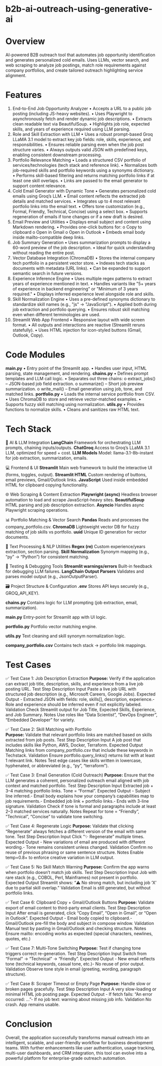 # b2b-ai-outreach-using-generative-ai

# Overview
AI-powered B2B outreach tool that automates job opportunity identification and generates personalized cold emails. Uses LLMs, vector search, and web scraping to analyze job postings, match role requirements against company portfolios, and create tailored outreach highlighting service alignment.

# Features
1. End-to-End Job Opportunity Analyzer
•	Accepts a URL to a public job posting (including JS-heavy websites).
•	Uses Playwright to asynchronously fetch and render dynamic job descriptions.
•	Extracts clean readable text via BeautifulSoup.
•	Highlights job role, expected skills, and years of experience required using LLM parsing.
2. Role and Skill Extraction with LLM
•	Uses a robust prompt-based Groq LLaMA 3.1 model to extract key job fields: role, skills, experience, and responsibilities.
•	Ensures reliable parsing even when the job post structure varies.
•	Always outputs valid JSON with predefined keys, enabling consistent downstream processing.
3. Portfolio Relevance Matching
•	Loads a structured CSV portfolio of services/technologies (tech stack and reference link).
•	Normalizes both job-required skills and portfolio keywords using a synonyms dictionary.
•	Performs skill-based filtering and returns matching portfolio links if at least one skill overlaps.
•	Links are passed to the email generator to support content relevance.
4. Cold Email Generator with Dynamic Tone
•	Generates personalized cold emails using Groq’s LLM.
•	Email content reflects the extracted job details and matched services.
•	Integrates up to 4 most relevant portfolio links into the email text.
•	Offers tone customization (e.g., Formal, Friendly, Technical, Concise) using a select box.
•	Supports regeneration of emails if tone changes or if a new draft is desired.
5. Email Preview and Utilities
•	Displays email subject and content using Markdown rendering.
•	Provides one-click buttons for:
o	Copy to clipboard
o	Open in Gmail
o	Open in Outlook
•	Embeds email body inside mailto-compatible deep links.
6. Job Summary Generation
•	Uses summarization prompts to display a 60-word preview of the job description.
•	Ideal for quick understanding without reading the entire post.
7. Vector Database Integration (ChromaDB)
•	Stores the internal company tech portfolio in a persistent vector store.
•	Indexes tech stacks as documents with metadata (URL links).
•	Can be expanded to support semantic search in future versions.
8. Experience Inference Engine
•	Uses multiple regex patterns to extract years of experience mentioned in text.
•	Handles variants like "5+ years of experience in backend engineering" or "Minimum of 3 years required."
•	Displays inferred experience level alongside role and skills.
9. Skill Normalization Engine
•	Uses a pre-defined synonyms dictionary to standardize skill names (e.g., "js" → "JavaScript").
•	Applied both during job extraction and portfolio querying.
•	Ensures robust skill matching even when different terminologies are used.
10. Streamlit Web App Frontend
•	Responsive layout with wide screen format.
•	All outputs and interactions are reactive (Streamlit reruns statefully).
•	Uses HTML injection for icon-styled buttons (Gmail, Outlook, Copy).

# Code Modules
**main.py**
•	Entry point of the Streamlit app.
•	Handles user input, HTML parsing, state management, and rendering.
**chains.py**
•	Defines prompt templates and LLM call logic.
•	Separates out three chains:
o	extract_jobs() – JSON-based job field extraction.
o	summarize() – Short job preview summarization.
o	write_mail() – Email generation using job, tone, and matched links.
**portfolio.py**
•	Loads the internal service portfolio from CSV.
•	Uses ChromaDB to store and retrieve vector-matched examples.
•	Supports fuzzy skill matching using normalization.
**utils.py**
•	Provides functions to normalize skills.
•	Cleans and sanitizes raw HTML text.

# Tech Stack
🧠  AI & LLM Integration
**LangChain**	Framework for orchestrating LLM prompts, chaining inputs/outputs.
**ChatGroq**	Access to Groq’s LLaMA 3.1 LLM, optimized for speed + cost.
**LLM Models**	Model: llama-3.1-8b-instant for job extraction, summarization, emails.

💻  Frontend & UI
**Streamlit**	Main web framework to build the interactive UI (forms, toggles, output).
**Streamlit HTML**	Custom rendering of buttons, email previews, Gmail/Outlook links.
**JavaScript**	Used inside embedded HTML for clipboard copying functionality.

🌐  Web Scraping & Content Extraction
**Playwright (async)**	Headless browser automation to load and scrape JavaScript-heavy sites.
**BeautifulSoup**	HTML parsing and job description extraction.
**Asyncio**	Handles async Playwright scraping operations.

📊  Portfolio Matching & Vector Search
**Pandas**	Reads and processes the company_portfolio.csv.
**ChromaDB**	Lightweight vector DB for fuzzy matching of job skills vs portfolio.
**uuid**	Unique ID generation for vector documents.

🔎  Text Processing & NLP Utilities
**Regex (re)**	Custom experience/years extraction, section parsing.
**Skill Normalization**	Synonym mapping (e.g., “py” → “Python”) for consistent matching.

🧪  Testing & Debugging Tools
**Streamlit warnings/errors**	Built-in feedback for debugging LLM failures.
**LangChain Output Parsers**	Validates and parses model output (e.g., JsonOutputParser).

🗃️  Project Structure & Configuration
**.env**	  Stores API keys securely (e.g., GROQ_API_KEY).

**chains.py**	  Contains logic for LLM prompting (job extraction, email, summarization).

**main.py**	  Entry-point for Streamlit app with UI logic.

**portfolio.py**	  Portfolio vector matching engine.

**utils.py**	  Text cleaning and skill synonym normalization logic.

**company_portfolio.csv**	  Contains tech stack → portfolio link mappings.

# Test Cases
✅ Test Case 1: Job Description Extraction
**Purpose:** Verify if the application can extract job title, description, skills, and experience from a live job posting URL.
Test Step	Description
Input	Paste a live job URL with structured job description (e.g., Microsoft Careers, Google Jobs).
Expected Output	- Extracted JSON with fields: role, skills[], description, experience.- Role and experience should be inferred even if not explicitly labeled.
Validation	Check Streamlit output for Job Title, Expected Skills, Experience, and Job Summary.
Notes	Use roles like “Data Scientist”, “DevOps Engineer”, “Embedded Developer” for variety.

✅ Test Case 2: Skill Matching with Portfolio	
**Purpose:** Validate that relevant portfolio links are matched based on skills extracted from job posts.
Test Step	Description
Input	A job post that includes skills like Python, AWS, Docker, Terraform.
Expected Output	Matching links from company_portfolio.csv that include these keywords in Techstack.
Validation	Ensure portfolio.query_links() returns list with at least 1 relevant link.
Notes	Test edge cases like skills written in lowercase, hyphenated, or abbreviated (e.g., “py”, “terraform”).

✅ Test Case 3: Email Generation (Cold Outreach)
**Purpose:** Ensure that the LLM generates a coherent, personalized outreach email aligned with job context and matched portfolio.
Test Step	Description
Input	Extracted job + 3–4 matching portfolio links. Tone = “Formal”.
Expected Output	- Subject line inferred.- Email body explains how your company’s capabilities map to job requirements.- Embedded job link + portfolio links.- Ends with 3-line signature.
Validation	Check if tone is formal and paragraphs include at least 2–3 matched services naturally.
Notes	Repeat for tone = “Friendly”, “Technical”, “Concise” to validate tone switching.

✅  Test Case 4: Regenerate Logic
**Purpose:** Validate that clicking “Regenerate” always fetches a different version of the email with same tone.
Test Step	Description
Input	Click “✨ Regenerate” multiple times.
Expected Output	- New variations of email are produced with different wording.- Tone remains consistent unless changed.
Validation	Confirm no reuse of previous phrasing or same sentence structure.
Notes	Enable temp=0.8+ to enforce creative variation in LLM output.

✅  Test Case 5: No Skill Match Warning
**Purpose:** Confirm the app warns when portfolio doesn’t match job skills.
Test Step	Description
Input	Job with rare stack (e.g., COBOL, Perl, Mainframes) not present in portfolio.
Expected Output	Streamlit shows: “⚠️ No strong match, but including job ‘X’ due to partial skill overlap.”
Validation	Email is still generated, but without portfolio links.

✅  Test Case 6: Clipboard Copy + Gmail/Outlook Buttons
**Purpose:** Validate export of email content to third-party email clients.
Test Step	Description
Input	After email is generated, click “Copy Email”, “Open in Gmail”, or “Open in Outlook”.
Expected Output	- Email body copied to clipboard.- Gmail/Outlook pre-fill the body and subject in compose window.
Validation	Manual test by pasting in Gmail/Outlook and checking structure.
Notes	Ensure mailto: encoding works as expected (special characters, newlines, quotes, etc.)

✅  Test Case 7: Multi-Tone Switching
**Purpose:** Test if changing tone triggers correct re-generation.
Test Step	Description
Input	Switch from “Formal” → “Technical” → “Friendly”.
Expected Output	- New email reflects tone (technical keywords, casual tone, etc.)- No reuse of prior output.
Validation	Observe tone style in email (greeting, wording, paragraph structure).

✅  Test Case 8: Scraper Timeout or Empty Page
**Purpose:** Handle slow or broken pages gracefully.
Test Step	Description
Input	A very slow-loading or minimal HTML job posting page.
Expected Output	- If fetch fails: “An error occurred: …”- If no job text: warning about missing job info.
Validation	No crash. App remains usable.

# Conclusion
Overall, the application successfully transforms manual outreach into an intelligent, scalable, and user-friendly workflow for business development teams. With further enhancements like user authentication, usage tracking, multi-user dashboards, and CRM integration, this tool can evolve into a powerful platform for enterprise-grade outreach automation.
